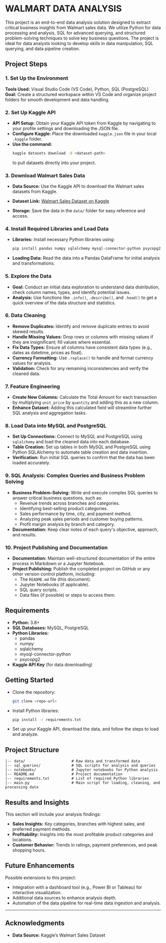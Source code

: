 # WALMART DATA ANALYSIS

This project is an end-to-end data analysis solution designed to extract critical business insights from Walmart sales data. We utilize Python for data processing and analysis, SQL for advanced querying, and structured problem-solving techniques to solve key business questions. The project is ideal for data analysts looking to develop skills in data manipulation, SQL querying, and data pipeline creation.

## Project Steps

### 1. Set Up the Environment
**Tools Used:** Visual Studio Code (VS Code), Python, SQL (PostgreSQL)  
**Goal:** Create a structured workspace within VS Code and organize project folders for smooth development and data handling.

### 2. Set Up Kaggle API
- **API Setup:** Obtain your Kaggle API token from Kaggle by navigating to your profile settings and downloading the JSON file.  
- **Configure Kaggle:** Place the downloaded `kaggle.json` file in your local `.kaggle` folder.  
- **Use the command:**  
  ```bash
  kaggle datasets download -d <dataset-path>
  ```  
  to pull datasets directly into your project.

### 3. Download Walmart Sales Data
- **Data Source:** Use the Kaggle API to download the Walmart sales datasets from Kaggle.  
- **Dataset Link:** [Walmart Sales Dataset on Kaggle](https://www.kaggle.com/datasets/najir0123/walmart-10k-sales-datasets)
 
- **Storage:** Save the data in the `data/` folder for easy reference and access.

### 4. Install Required Libraries and Load Data
- **Libraries:** Install necessary Python libraries using:  
  ```bash
  pip install pandas numpy sqlalchemy mysql-connector-python psycopg2
  ```  
- **Loading Data:** Read the data into a Pandas DataFrame for initial analysis and transformations.

### 5. Explore the Data
- **Goal:** Conduct an initial data exploration to understand data distribution, check column names, types, and identify potential issues.  
- **Analysis:** Use functions like `.info()`, `.describe()`, and `.head()` to get a quick overview of the data structure and statistics.

### 6. Data Cleaning
- **Remove Duplicates:** Identify and remove duplicate entries to avoid skewed results.  
- **Handle Missing Values:** Drop rows or columns with missing values if they are insignificant; fill values where essential.  
- **Fix Data Types:** Ensure all columns have consistent data types (e.g., dates as datetime, prices as float).  
- **Currency Formatting:** Use `.replace()` to handle and format currency values for analysis.  
- **Validation:** Check for any remaining inconsistencies and verify the cleaned data.

### 7. Feature Engineering
- **Create New Columns:** Calculate the Total Amount for each transaction by multiplying `unit_price` by `quantity` and adding this as a new column.  
- **Enhance Dataset:** Adding this calculated field will streamline further SQL analysis and aggregation tasks.

### 8. Load Data into MySQL and PostgreSQL
- **Set Up Connections:** Connect to MySQL and PostgreSQL using `sqlalchemy` and load the cleaned data into each database.  
- **Table Creation:** Set up tables in both MySQL and PostgreSQL using Python SQLAlchemy to automate table creation and data insertion.  
- **Verification:** Run initial SQL queries to confirm that the data has been loaded accurately.

### 9. SQL Analysis: Complex Queries and Business Problem Solving
- **Business Problem-Solving:** Write and execute complex SQL queries to answer critical business questions, such as:
  - Revenue trends across branches and categories.
  - Identifying best-selling product categories.
  - Sales performance by time, city, and payment method.
  - Analyzing peak sales periods and customer buying patterns.
  - Profit margin analysis by branch and category.
- **Documentation:** Keep clear notes of each query's objective, approach, and results.

### 10. Project Publishing and Documentation
- **Documentation:** Maintain well-structured documentation of the entire process in Markdown or a Jupyter Notebook.  
- **Project Publishing:** Publish the completed project on GitHub or any other version control platform, including:
  - The `README.md` file (this document).
  - Jupyter Notebooks (if applicable).
  - SQL query scripts.
  - Data files (if possible) or steps to access them.

## Requirements

- **Python:** 3.8+
- **SQL Databases:** MySQL, PostgreSQL
- **Python Libraries:**
  - pandas
  - numpy
  - sqlalchemy
  - mysql-connector-python
  - psycopg2
- **Kaggle API Key** (for data downloading)

## Getting Started

- Clone the repository:  
  ```bash
  git clone <repo-url>
  ```

- Install Python libraries:  
  ```bash
  pip install -r requirements.txt
  ```

- Set up your Kaggle API, download the data, and follow the steps to load and analyze.

## Project Structure

```
|-- data/                     # Raw data and transformed data
|-- sql_queries/              # SQL scripts for analysis and queries
|-- notebooks/                # Jupyter notebooks for Python analysis
|-- README.md                 # Project documentation
|-- requirements.txt          # List of required Python libraries
|-- main.py                   # Main script for loading, cleaning, and processing data
```

## Results and Insights

This section will include your analysis findings:

- **Sales Insights:** Key categories, branches with highest sales, and preferred payment methods.  
- **Profitability:** Insights into the most profitable product categories and locations.  
- **Customer Behavior:** Trends in ratings, payment preferences, and peak shopping hours.

## Future Enhancements

Possible extensions to this project:

- Integration with a dashboard tool (e.g., Power BI or Tableau) for interactive visualization.
- Additional data sources to enhance analysis depth.
- Automation of the data pipeline for real-time data ingestion and analysis.

---

## Acknowledgments

- **Data Source:** Kaggle’s Walmart Sales Dataset
